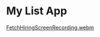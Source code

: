 <h1>
  My List App
</h1>

[FetchHiringScreenRecording.webm](https://github.com/user-attachments/assets/c3dfe362-1c69-4671-af95-3544f7241cd8)
